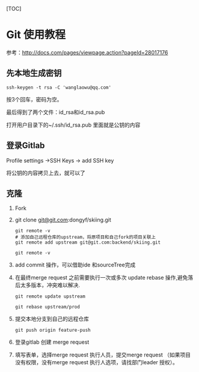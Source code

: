 [TOC]

# Git 使用教程

参考：http://docs.com/pages/viewpage.action?pageId=28017176

## 先本地生成密钥

```shell
ssh-keygen -t rsa -C 'wanglaowu@qq.com'
```

按3个回车，密码为空。

最后得到了两个文件：id_rsa和id_rsa.pub

打开用户目录下的~/.ssh/id_rsa.pub 里面就是公钥的内容

## 登录Gitlab

Profile settings ->SSH Keys -> add SSH key

将公钥的内容拷贝上去，就可以了

## 克隆

1. Fork

2. git clone [git@git.com](mailto:git@git.com):dongyf/skiing.git

   ```
   git remote -v
   # 添加自己远程仓库的upstream，将原项目和自己fork的项目关联上
   git remote add upstream git@git.com:backend/skiing.git
   
   git remote -v
   ```

3. add commit 操作，可以借助ide 和sourceTree完成

4. 在最终merge request 之前需要执行一次或多次 update rebase 操作,避免落后太多版本，冲突难以解决.

   ```shell
   git remote update upstream
   
   git rebase upstream/prod
   ```

5. 提交本地分支到自己的远程仓库

   ```shell
   git push origin feature-push
   ```

6. 登录gitlab 创建 merge request

7. 填写表单，选择merge request 执行人员，提交merge request （如果项目没有权限，没有merge request 执行人选项，请找部门leader 授权）。

